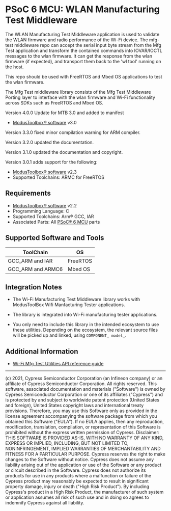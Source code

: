 # PSoC 6 MCU: WLAN Manufacturing Test Middleware

The WLAN Manufacturing Test Middleware application is used to validate the WLAN firmware and radio performance of the Wi-Fi device. The mfg-test middleware repo can accept the serial input byte stream from the Mfg Test application and transform the contained commands into IOVAR/IOCTL messages to the wlan firmware. It can get the response from the wlan firmware (if expected), and transport them back to the 'wl tool' running on the host.

This repo should be used with FreeRTOS and Mbed OS applications to test the wlan firmware.

The Mfg Test middleware library consists of the Mfg Test Middleware Porting layer to interface with the wlan firmware and Wi-Fi functionality across SDKs such as FreeRTOS and Mbed OS.

Version 4.0.0 Update for MTB 3.0 and added to manifest
- [ModusToolbox® software](https://www.cypress.com/products/modustoolbox-software-environment) v3.0

Version 3.3.0 fixed minor compilation warning for ARM compiler.

Version 3.2.0 updated the documentation.

Version 3.1.0 updated the documentation and copyright.

Version 3.0.1 adds support for the following:
- [ModusToolbox® software](https://www.cypress.com/products/modustoolbox-software-environment) v2.3
- Supported Toolchains: ARMC for FreeRTOS


## Requirements

- [ModusToolbox® software](https://www.cypress.com/products/modustoolbox-software-environment) v2.2
- Programming Language: C
- Supported Toolchains: Arm® GCC, IAR
- Associated Parts: All [PSoC® 6 MCU](http://www.cypress.com/PSoC6) parts


## Supported Software and Tools

ToolChain     | OS
--------------|----
GCC_ARM and IAR | FreeRTOS
GCC_ARM and ARMC6 | Mbed OS|


## Integration Notes

- The Wi-Fi Manufacturing Test Middleware library works with ModusToolBox Wifi Manfacturing Tester applications.

- The library is integrated into Wi-Fi manufacturing tester applications.

- You only need to include this library in the intended ecosystem to use these utilities. Depending on the ecosystem, the relevant source files will be picked up and linked, using `COMPONENT_ model_`.


## Additional Information

- [Wi-Fi Mfg Test Utilities API reference guide](https://cypresssemiconductorco.github.io/wifi-mfg-test/api_reference_manual/html/index.html)


---
(c) 2021, Cypress Semiconductor Corporation (an Infineon company) or an affiliate of Cypress Semiconductor Corporation.  All rights reserved.
This software, associated documentation and materials ("Software") is owned by Cypress Semiconductor Corporation or one of its affiliates ("Cypress") and is protected by and subject to worldwide patent protection (United States and foreign), United States copyright laws and international treaty provisions. Therefore, you may use this Software only as provided in the license agreement accompanying the software package from which you obtained this Software ("EULA"). If no EULA applies, then any reproduction, modification, translation, compilation, or representation of this Software is prohibited without the express written permission of Cypress.
Disclaimer: THIS SOFTWARE IS PROVIDED AS-IS, WITH NO WARRANTY OF ANY KIND, EXPRESS OR IMPLIED, INCLUDING, BUT NOT LIMITED TO, NONINFRINGEMENT, IMPLIED WARRANTIES OF MERCHANTABILITY AND FITNESS FOR A PARTICULAR PURPOSE. Cypress reserves the right to make changes to the Software without notice. Cypress does not assume any liability arising out of the application or use of the Software or any product or circuit described in the Software. Cypress does not authorize its products for use in any products where a malfunction or failure of the Cypress product may reasonably be expected to result in significant property damage, injury or death ("High Risk Product"). By including Cypress's product in a High Risk Product, the manufacturer of such system or application assumes all risk of such use and in doing so agrees to indemnify Cypress against all liability.
